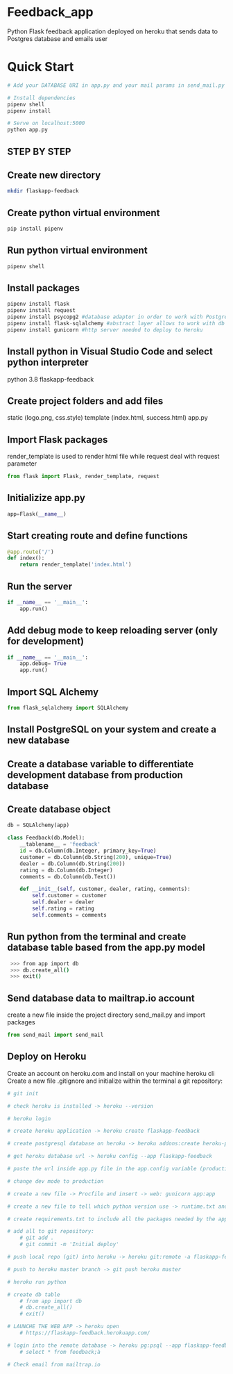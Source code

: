 # Feedback_app
Python Flask feedback application deployed on heroku that sends data to Postgres database and emails user

# Quick Start
```bash
# Add your DATABASE URI in app.py and your mail params in send_mail.py

# Install dependencies
pipenv shell
pipenv install

# Serve on localhost:5000
python app.py
```

## STEP BY STEP

## Create new directory 
```bash
mkdir flaskapp-feedback
```

## Create python virtual environment
```python
pip install pipenv
```

## Run python virtual environment
```python
pipenv shell
```

## Install packages
```python
pipenv install flask
pipenv install request
pipenv install psycopg2 #database adaptor in order to work with Postgres
pipenv install flask-sqlalchemy #abstract layer allows to work with db model similar to mangoose
pipenv install gunicorn #http server needed to deploy to Heroku
```

## Install python in Visual Studio Code and select python interpreter
python 3.8 flaskapp-feedback

## Create project folders and add files
static (logo.png, css.style)
template (index.html, success.html)
app.py

## Import Flask packages
render_template is used to render html file while request deal with request parameter
```python
from flask import Flask, render_template, request
```

## Initializize app.py
```python
app=Flask(__name__)
```

## Start creating route and define functions
```python
@app.route('/')
def index():
    return render_template('index.html')
```

## Run the server
```python 
if __name__ == '__main__':
    app.run() 
```

## Add debug mode to keep reloading server (only for development)
```python
if __name__ == '__main__':
    app.debug= True
    app.run()
```

## Import SQL Alchemy
```python
from flask_sqlalchemy import SQLAlchemy
```

## Install PostgreSQL on your system and create a new database

## Create a database variable to differentiate development database from production database

## Create database object 
```python 
db = SQLAlchemy(app)

class Feedback(db.Model):
    __tablename__ = 'feedback'
    id = db.Column(db.Integer, primary_key=True)
    customer = db.Column(db.String(200), unique=True)
    dealer = db.Column(db.String(200))
    rating = db.Column(db.Integer)
    comments = db.Column(db.Text())

    def __init__(self, customer, dealer, rating, comments):
        self.customer = customer
        self.dealer = dealer
        self.rating = rating
        self.comments = comments
```

## Run python from the terminal and create database table based from the app.py model
```bash 
 >>> from app import db
 >>> db.create_all()
 >>> exit() 
```

## Send database data to mailtrap.io account
create a new file inside the project directory send_mail.py and import packages
```python
from send_mail import send_mail 
```

## Deploy on Heroku
Create an account on heroku.com and install on your machine heroku cli
Create a new file .gitignore and initialize within the terminal a git repository:
```bash
# git init

# check heroku is installed -> heroku --version

# heroku login 

# create heroku application -> heroku create flaskapp-feedback

# create postgresql database on heroku -> heroku addons:create heroku-postgresql:hobby-dev --app flaskapp-feedback

# get heroku database url -> heroku config --app flaskapp-feedback

# paste the url inside app.py file in the app.config variable (production database)

# change dev mode to production

# create a new file -> Procfile and insert -> web: gunicorn app:app

# create a new file to tell which python version use -> runtime.txt and insert -> python-3.8.0

# create requirements.txt to include all the packages needed by the application -> pip freeze > requirements.txt

# add all to git repository: 
    # git add .
    # git commit -m 'Initial deploy'

# push local repo (git) into heroku -> heroku git:remote -a flaskapp-feedback

# push to heroku master branch -> git push heroku master

# heroku run python

# create db table
    # from app import db
    # db.create_all()
    # exit()

# LAUNCHE THE WEB APP -> heroku open
    # https://flaskapp-feedback.herokuapp.com/

# login into the remote database -> heroku pg:psql --app flaskapp-feedback
    # select * from feedback;à

# Check email from mailtrap.io
```

